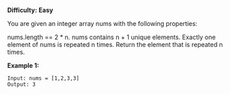 **Difficulty:** **Easy**

You are given an integer array nums with the following properties:

nums.length == 2 * n.
nums contains n + 1 unique elements.
Exactly one element of nums is repeated n times.
Return the element that is repeated n times.

**Example 1:**

```
Input: nums = [1,2,3,3]
Output: 3
```